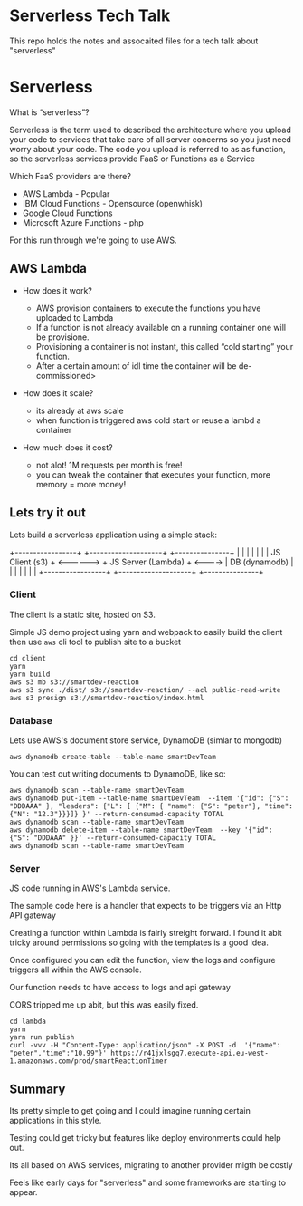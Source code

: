 Serverless Tech Talk
====================

This repo holds the notes and assocaited files for a tech talk about "serverless"

Serverless
==========

What is “serverless”?

Serverless is the term used to described the architecture where you upload your code to services that take care of all server concerns so you just need worry about your code.
The code you upload is referred to as as function, so the serverless services provide FaaS or Functions as a Service

Which FaaS providers are there?

* AWS Lambda - Popular
* IBM Cloud Functions - Opensource (openwhisk)
* Google Cloud Functions
* Microsoft Azure Functions - php

For this run through we're going to use AWS.

AWS Lambda
----------

* How does it work?

  * AWS provision containers to execute the functions you have uploaded to Lambda
  * If a function is not already available on a running container one will be provisione.
  * Provisioning a container is not instant, this called “cold starting” your function.
  * After a certain amount of idl time the container will be de-commissioned>

* How does it scale?

  * its already at aws scale
  * when function is triggered aws cold start or reuse a lambd a container

* How much does it cost?

  * not alot! 1M requests per month is free!
  * you can tweak the container that executes your function, more memory = more money!

Lets try it out
---------------

Lets build a serverless application using a simple stack:

+-----------------+          +--------------------+        +---------------+
|                 |          |                    |        |               |
|  JS Client (s3) + <------> + JS Server (Lambda) + <----> | DB (dynamodb) |
|                 |          |                    |        |               |
+-----------------+          +--------------------+        +---------------+

### Client

The client is a static site, hosted on S3.

Simple JS demo project using yarn and webpack to easily build the client then use `aws` cli tool to publish site to a bucket

    cd client
    yarn
    yarn build
    aws s3 mb s3://smartdev-reaction
    aws s3 sync ./dist/ s3://smartdev-reaction/ --acl public-read-write
    aws s3 presign s3://smartdev-reaction/index.html

### Database

Lets use AWS's document store service, DynamoDB (simlar to mongodb)

    aws dynamodb create-table --table-name smartDevTeam

You can test out writing documents to DynamoDB, like so:

    aws dynamodb scan --table-name smartDevTeam
    aws dynamodb put-item --table-name smartDevTeam  --item '{"id": {"S": "DDDAAA" }, "leaders": {"L": [ {"M": { "name": {"S": "peter"}, "time": {"N": "12.3"}}}]} }' --return-consumed-capacity TOTAL
    aws dynamodb scan --table-name smartDevTeam
    aws dynamodb delete-item --table-name smartDevTeam  --key '{"id": {"S": "DDDAAA" }}' --return-consumed-capacity TOTAL
    aws dynamodb scan --table-name smartDevTeam

### Server

JS code running in AWS's Lambda service.

The sample code here is a handler that expects to be triggers via an Http API gateway

Creating a function within Lambda is fairly streight forward. I found it abit tricky around permissions so going with the templates is a good idea.

Once configured you can edit the function, view the logs and configure triggers all within the AWS console.

Our function needs to have access to logs and api gateway

CORS tripped me up abit, but this was easily fixed.

    cd lambda
    yarn
    yarn run publish
    curl -vvv -H "Content-Type: application/json" -X POST -d  '{"name": "peter","time":"10.99"}' https://r41jxlsgq7.execute-api.eu-west-1.amazonaws.com/prod/smartReactionTimer

Summary
-------

Its pretty simple to get going and I could imagine running certain applications in this style.

Testing could get tricky but features like deploy environments could help out.

Its all based on AWS services, migrating to another provider migth be costly

Feels like early days for "serverless" and some frameworks are starting to appear.
